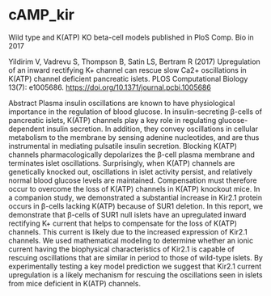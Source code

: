 # cAMP_kir
Wild type and K(ATP) KO beta-cell models published in PloS Comp. Bio in 2017

Yildirim V, Vadrevu S, Thompson B, Satin LS, Bertram R (2017) Upregulation of an inward rectifying K+ channel can rescue slow Ca2+ oscillations in K(ATP) channel deficient pancreatic islets. PLOS Computational Biology 13(7): e1005686. https://doi.org/10.1371/journal.pcbi.1005686

Abstract
Plasma insulin oscillations are known to have physiological importance in the regulation of blood glucose. In insulin-secreting β-cells of pancreatic islets, K(ATP) channels play a key role in regulating glucose-dependent insulin secretion. In addition, they convey oscillations in cellular metabolism to the membrane by sensing adenine nucleotides, and are thus instrumental in mediating pulsatile insulin secretion. Blocking K(ATP) channels pharmacologically depolarizes the β-cell plasma membrane and terminates islet oscillations. Surprisingly, when K(ATP) channels are genetically knocked out, oscillations in islet activity persist, and relatively normal blood glucose levels are maintained. Compensation must therefore occur to overcome the loss of K(ATP) channels in K(ATP) knockout mice. In a companion study, we demonstrated a substantial increase in Kir2.1 protein occurs in β-cells lacking K(ATP) because of SUR1 deletion. In this report, we demonstrate that β-cells of SUR1 null islets have an upregulated inward rectifying K+ current that helps to compensate for the loss of K(ATP) channels. This current is likely due to the increased expression of Kir2.1 channels. We used mathematical modeling to determine whether an ionic current having the biophysical characteristics of Kir2.1 is capable of rescuing oscillations that are similar in period to those of wild-type islets. By experimentally testing a key model prediction we suggest that Kir2.1 current upregulation is a likely mechanism for rescuing the oscillations seen in islets from mice deficient in K(ATP) channels.
